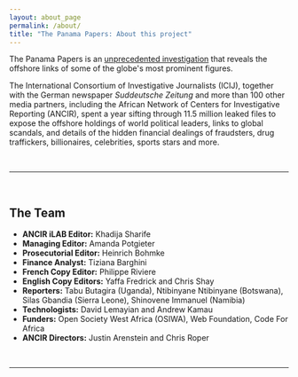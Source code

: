 ```yaml
---
layout: about_page
permalink: /about/
title: "The Panama Papers: About this project"
---
```


The Panama Papers is an [unprecedented investigation](https://panamapapers.icij.org/20160403-panama-papers-global-overview.html) that reveals the offshore links of some of the globe's most prominent figures.

The International Consortium of Investigative Journalists (ICIJ), together with the German newspaper *Suddeutsche Zeitung* and more than 100 other media partners, including the African Network of Centers for Investigative Reporting (ANCIR), spent a year sifting through 11.5 million leaked files to expose the offshore holdings of world political leaders, links to global scandals, and details of the hidden financial dealings of fraudsters, drug traffickers, billionaires, celebrities, sports stars and more.

<br/>

*******

<br/>
      
<a name="team"></a>The Team
-------
- **ANCIR iLAB Editor:**  Khadija Sharife
- **Managing Editor:**  Amanda Potgieter
- **Prosecutorial Editor:**  Heinrich Bohmke
- **Finance Analyst:**  Tiziana Barghini
- **French Copy Editor:**  Philippe Riviere
- **English Copy Editors:**  Yaffa Fredrick and Chris Shay
- **Reporters:**  Tabu Butagira (Uganda), Ntibinyane Ntibinyane (Botswana), Silas Gbandia (Sierra Leone), Shinovene Immanuel (Namibia)
- **Technologists:**  David Lemayian and Andrew Kamau
- **Funders:**  Open Society West Africa (OSIWA), Web Foundation, Code For Africa
- **ANCIR Directors:**  Justin Arenstein and Chris Roper


<br/>

*******

<br/>
